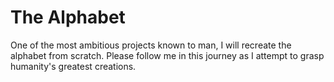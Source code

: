 # The Alphabet

One of the most ambitious projects known to man, I will recreate the alphabet from scratch. Please follow me in this journey as I attempt to grasp humanity's greatest creations.
